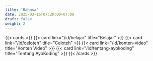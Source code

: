 ```yaml
---
title: 'Bahasa'
date: 2025-03-16T07:20:00+07:00
draft: false
weight: 2
---
```


{{< cards >}}
{{< card link="/id/belajar" title="Belajar" >}}
{{< card link="/id/celoteh" title="Celoteh" >}}
{{< card link="/id/konten-video" title="Konten Video" >}}
{{< card link="/id/tentang-ayokoding" title="Tentang AyoKoding" >}}
{{< /cards >}}
